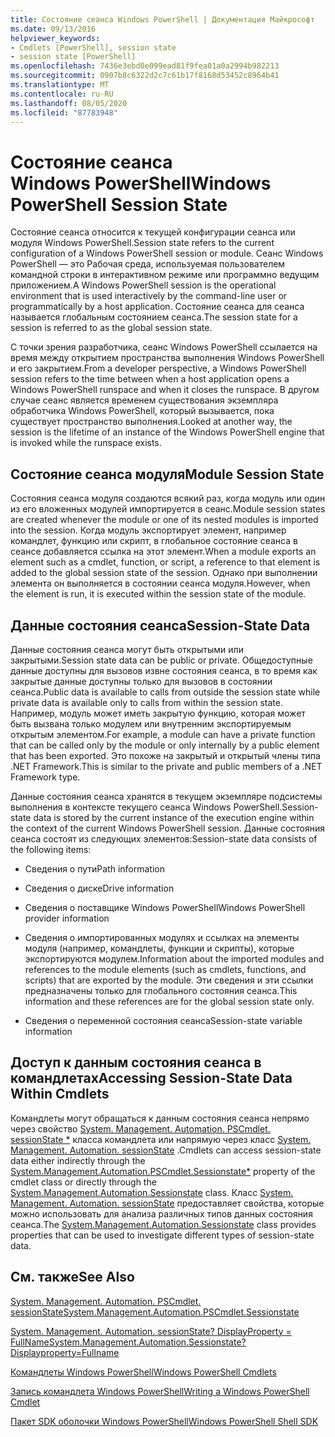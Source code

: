 ```yaml
---
title: Состояние сеанса Windows PowerShell | Документация Майкрософт
ms.date: 09/13/2016
helpviewer_keywords:
- Cmdlets [PowerShell], session state
- session state [PowerShell]
ms.openlocfilehash: 7436e3ebd0e099ead81f9fea01a0a2994b982213
ms.sourcegitcommit: 0907b8c6322d2c7c61b17f8168d53452c8964b41
ms.translationtype: MT
ms.contentlocale: ru-RU
ms.lasthandoff: 08/05/2020
ms.locfileid: "87783948"
---
```

# <a name="windows-powershell-session-state"></a><span data-ttu-id="9a5da-102">Состояние сеанса Windows PowerShell</span><span class="sxs-lookup"><span data-stu-id="9a5da-102">Windows PowerShell Session State</span></span>

<span data-ttu-id="9a5da-103">Состояние сеанса относится к текущей конфигурации сеанса или модуля Windows PowerShell.</span><span class="sxs-lookup"><span data-stu-id="9a5da-103">Session state refers to the current configuration of a Windows PowerShell session or module.</span></span> <span data-ttu-id="9a5da-104">Сеанс Windows PowerShell — это Рабочая среда, используемая пользователем командной строки в интерактивном режиме или программно ведущим приложением.</span><span class="sxs-lookup"><span data-stu-id="9a5da-104">A Windows PowerShell session is the operational environment that is used interactively by the command-line user or programmatically by a host application.</span></span> <span data-ttu-id="9a5da-105">Состояние сеанса для сеанса называется глобальным состоянием сеанса.</span><span class="sxs-lookup"><span data-stu-id="9a5da-105">The session state for a session is referred to as the global session state.</span></span>

<span data-ttu-id="9a5da-106">С точки зрения разработчика, сеанс Windows PowerShell ссылается на время между открытием пространства выполнения Windows PowerShell и его закрытием.</span><span class="sxs-lookup"><span data-stu-id="9a5da-106">From a developer perspective, a Windows PowerShell session refers to the time between when a host application opens a Windows PowerShell runspace and when it closes the runspace.</span></span> <span data-ttu-id="9a5da-107">В другом случае сеанс является временем существования экземпляра обработчика Windows PowerShell, который вызывается, пока существует пространство выполнения.</span><span class="sxs-lookup"><span data-stu-id="9a5da-107">Looked at another way, the session is the lifetime of an instance of the Windows PowerShell engine that is invoked while the runspace exists.</span></span>

## <a name="module-session-state"></a><span data-ttu-id="9a5da-108">Состояние сеанса модуля</span><span class="sxs-lookup"><span data-stu-id="9a5da-108">Module Session State</span></span>

<span data-ttu-id="9a5da-109">Состояния сеанса модуля создаются всякий раз, когда модуль или один из его вложенных модулей импортируется в сеанс.</span><span class="sxs-lookup"><span data-stu-id="9a5da-109">Module session states are created whenever the module or one of its nested modules is imported into the session.</span></span> <span data-ttu-id="9a5da-110">Когда модуль экспортирует элемент, например командлет, функцию или скрипт, в глобальное состояние сеанса в сеансе добавляется ссылка на этот элемент.</span><span class="sxs-lookup"><span data-stu-id="9a5da-110">When a module exports an element such as a cmdlet, function, or script, a reference to that element is added to the global session state of the session.</span></span> <span data-ttu-id="9a5da-111">Однако при выполнении элемента он выполняется в состоянии сеанса модуля.</span><span class="sxs-lookup"><span data-stu-id="9a5da-111">However, when the element is run, it is executed within the session state of the module.</span></span>

## <a name="session-state-data"></a><span data-ttu-id="9a5da-112">Данные состояния сеанса</span><span class="sxs-lookup"><span data-stu-id="9a5da-112">Session-State Data</span></span>

<span data-ttu-id="9a5da-113">Данные состояния сеанса могут быть открытыми или закрытыми.</span><span class="sxs-lookup"><span data-stu-id="9a5da-113">Session state data can be public or private.</span></span> <span data-ttu-id="9a5da-114">Общедоступные данные доступны для вызовов извне состояния сеанса, в то время как закрытые данные доступны только для вызовов в состоянии сеанса.</span><span class="sxs-lookup"><span data-stu-id="9a5da-114">Public data is available to calls from outside the session state while private data is available only to calls from within the session state.</span></span> <span data-ttu-id="9a5da-115">Например, модуль может иметь закрытую функцию, которая может быть вызвана только модулем или внутренним экспортируемым открытым элементом.</span><span class="sxs-lookup"><span data-stu-id="9a5da-115">For example, a module can have a private function that can be called only by the module or only internally by a public element that has been exported.</span></span> <span data-ttu-id="9a5da-116">Это похоже на закрытый и открытый члены типа .NET Framework.</span><span class="sxs-lookup"><span data-stu-id="9a5da-116">This is similar to the private and public members of a .NET Framework type.</span></span>

<span data-ttu-id="9a5da-117">Данные состояния сеанса хранятся в текущем экземпляре подсистемы выполнения в контексте текущего сеанса Windows PowerShell.</span><span class="sxs-lookup"><span data-stu-id="9a5da-117">Session-state data is stored by the current instance of the execution engine within the context of the current Windows PowerShell session.</span></span> <span data-ttu-id="9a5da-118">Данные состояния сеанса состоят из следующих элементов:</span><span class="sxs-lookup"><span data-stu-id="9a5da-118">Session-state data consists of the following items:</span></span>

- <span data-ttu-id="9a5da-119">Сведения о пути</span><span class="sxs-lookup"><span data-stu-id="9a5da-119">Path information</span></span>

- <span data-ttu-id="9a5da-120">Сведения о диске</span><span class="sxs-lookup"><span data-stu-id="9a5da-120">Drive information</span></span>

- <span data-ttu-id="9a5da-121">Сведения о поставщике Windows PowerShell</span><span class="sxs-lookup"><span data-stu-id="9a5da-121">Windows PowerShell provider information</span></span>

- <span data-ttu-id="9a5da-122">Сведения о импортированных модулях и ссылках на элементы модуля (например, командлеты, функции и скрипты), которые экспортируются модулем.</span><span class="sxs-lookup"><span data-stu-id="9a5da-122">Information about the imported modules and references to the module elements (such as cmdlets, functions, and scripts) that are exported by the module.</span></span> <span data-ttu-id="9a5da-123">Эти сведения и эти ссылки предназначены только для глобального состояния сеанса.</span><span class="sxs-lookup"><span data-stu-id="9a5da-123">This information and these references are for the global session state only.</span></span>

- <span data-ttu-id="9a5da-124">Сведения о переменной состояния сеанса</span><span class="sxs-lookup"><span data-stu-id="9a5da-124">Session-state variable information</span></span>

## <a name="accessing-session-state-data-within-cmdlets"></a><span data-ttu-id="9a5da-125">Доступ к данным состояния сеанса в командлетах</span><span class="sxs-lookup"><span data-stu-id="9a5da-125">Accessing Session-State Data Within Cmdlets</span></span>

<span data-ttu-id="9a5da-126">Командлеты могут обращаться к данным состояния сеанса непрямо через свойство [System. Management. Automation. PSCmdlet. sessionState \*](/dotnet/api/System.Management.Automation.PSCmdlet.SessionState) класса командлета или напрямую через класс [System. Management. Automation. sessionState](/dotnet/api/System.Management.Automation.SessionState) .</span><span class="sxs-lookup"><span data-stu-id="9a5da-126">Cmdlets can access session-state data either indirectly through the [System.Management.Automation.PSCmdlet.Sessionstate\*](/dotnet/api/System.Management.Automation.PSCmdlet.SessionState) property of the cmdlet class or directly through the [System.Management.Automation.Sessionstate](/dotnet/api/System.Management.Automation.SessionState) class.</span></span> <span data-ttu-id="9a5da-127">Класс [System. Management. Automation. sessionState](/dotnet/api/System.Management.Automation.SessionState) предоставляет свойства, которые можно использовать для анализа различных типов данных состояния сеанса.</span><span class="sxs-lookup"><span data-stu-id="9a5da-127">The [System.Management.Automation.Sessionstate](/dotnet/api/System.Management.Automation.SessionState) class provides properties that can be used to investigate different types of session-state data.</span></span>

## <a name="see-also"></a><span data-ttu-id="9a5da-128">См. также</span><span class="sxs-lookup"><span data-stu-id="9a5da-128">See Also</span></span>

[<span data-ttu-id="9a5da-129">System. Management. Automation. PSCmdlet. sessionState</span><span class="sxs-lookup"><span data-stu-id="9a5da-129">System.Management.Automation.PSCmdlet.Sessionstate</span></span>](/dotnet/api/System.Management.Automation.PSCmdlet.SessionState)

[<span data-ttu-id="9a5da-130">System. Management. Automation. sessionState? DisplayProperty = FullName</span><span class="sxs-lookup"><span data-stu-id="9a5da-130">System.Management.Automation.Sessionstate?Displayproperty=Fullname</span></span>](/dotnet/api/System.Management.Automation.SessionState)

[<span data-ttu-id="9a5da-131">Командлеты Windows PowerShell</span><span class="sxs-lookup"><span data-stu-id="9a5da-131">Windows PowerShell Cmdlets</span></span>](./cmdlet-overview.md)

[<span data-ttu-id="9a5da-132">Запись командлета Windows PowerShell</span><span class="sxs-lookup"><span data-stu-id="9a5da-132">Writing a Windows PowerShell Cmdlet</span></span>](./writing-a-windows-powershell-cmdlet.md)

[<span data-ttu-id="9a5da-133">Пакет SDK оболочки Windows PowerShell</span><span class="sxs-lookup"><span data-stu-id="9a5da-133">Windows PowerShell Shell SDK</span></span>](../windows-powershell-reference.md)
